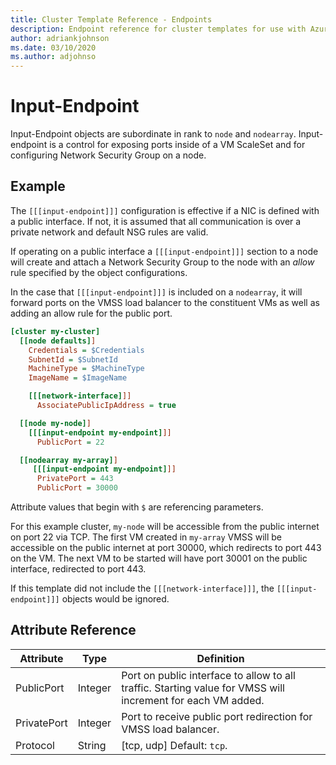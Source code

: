 ```yaml
---
title: Cluster Template Reference - Endpoints
description: Endpoint reference for cluster templates for use with Azure CycleCloud
author: adriankjohnson
ms.date: 03/10/2020
ms.author: adjohnso
---
```


# Input-Endpoint

Input-Endpoint objects are subordinate in rank to `node` and `nodearray`. Input-endpoint is a control for exposing ports inside of a VM ScaleSet and for configuring Network Security Group on a node.

## Example

The `[[[input-endpoint]]]` configuration is effective if a NIC is defined with a public interface. If not, it is assumed that all communication is over a private network and default NSG rules are valid.

If operating on a public interface a `[[[input-endpoint]]]` section to a node will create and attach a Network Security Group to the node with an *allow* rule specified by the object configurations.  

In the case that `[[[input-endpoint]]]` is included on a `nodearray`, it will forward ports on the VMSS load balancer to the constituent VMs as well as adding an allow rule for the public port.

``` ini
[cluster my-cluster]
  [[node defaults]]
    Credentials = $Credentials
    SubnetId = $SubnetId
    MachineType = $MachineType
    ImageName = $ImageName

    [[[network-interface]]]
      AssociatePublicIpAddress = true

  [[node my-node]]
    [[[input-endpoint my-endpoint]]]
      PublicPort = 22

  [[nodearray my-array]]  
     [[[input-endpoint my-endpoint]]]
      PrivatePort = 443
      PublicPort = 30000
```

Attribute values that begin with `$` are referencing parameters.

For this example cluster, `my-node` will be accessible from the public internet on port 22 via TCP. The first VM created in `my-array` VMSS will be accessible on the public internet at port 30000, which redirects to port 443 on the VM.
The next VM to be started will have port 30001 on the public interface, redirected to port 443.

If this template did not include the `[[[network-interface]]]`, the `[[[input-endpoint]]]` objects would be ignored.

## Attribute Reference

Attribute | Type | Definition
------ | ----- | ----------
PublicPort | Integer | Port on public interface to allow to all traffic.  Starting value for VMSS will increment for each VM added.
PrivatePort | Integer | Port to receive public port redirection for VMSS load balancer.
Protocol | String | [tcp, udp] Default: `tcp`.
